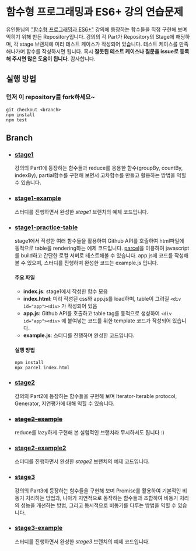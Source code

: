 # 함수형 프로그래밍과 ES6+ 강의 연습문제

유인동님의 ["함수형 프로그래밍과 ES6+"](<https://programmers.co.kr/learn/courses/7637>) 강의에 등장하는 함수들을 직접 구현해 보며 익히기 위해 만든 Repository입니다. 강의의 각 Part가 Repository의 Stage에 해당하며, 각 stage 브랜치에 미리 테스트 케이스가 작성되어 있습니다. 테스트 케이스를 만족해나가며 함수를 작성하시면 됩니다. 혹시 **잘못된 테스트 케이스나 질문을 issue로 등록해 주시면 많은 도움이 됩니다.** 감사합니다.



## 실행 방법

### **먼저 이 repository를 fork하세요~**

```shell
git checkout <branch>
npm install
npm test
```



## Branch

- ### [stage1](<https://github.com/shine1594/fp-practice/tree/stage1>)

  강의의 Part1에 등장하는 함수들과 reduce를 응용한 함수(groupBy, countBy, indexBy), partial함수를 구현해 보면서 고차함수를 만들고 활용하는 방법을 익힐 수 있습니다.

- ### [stage1-example](<https://github.com/shine1594/fp-practice/tree/stage1-example>)

  스터디를 진행하면서 완성한 *stage1* 브랜치의 예제 코드입니다.


- ### [stage1-practice-table](<https://github.com/shine1594/fp-practice/tree/stage1-practice-table>)

  stage1에서 작성한 여러 함수들을 활용하여 Github API를 호출하여 html파일에 동적으로 table을 rendering하는 예제 코드입니다. [parcel](<https://parceljs.org/>)을 이용하여 javascript를 build하고 간단한 로컬 서버로 테스트해볼 수 있습니다. app.js에 코드를 작성해볼 수 있으며, 스터디를 진행하며 완성한 코드는 example.js 입니다.

  

    #### 주요 파일

    - **index.js**: stage1에서 작성한 함수 모음
    - **index.html**: 미리 작성된 css와 app.js를 load하며, table이 그려질 ```<div id="app"><div>``` 가 작성되어 있음
    - **app.js**: Github API를 호출하고 table tag를 동적으로 생성하여 ```<div id="app"><div>``` 에 붙여넣는 코드를 위한 template 코드가 작성되어 있습니다.
    - **example.js**: 스터디를 진행하며 완성한 코드입니다.

  

    #### 실행 방법

  ```shell
  npm install
  npx parcel index.html
  ```

    


- ### [stage2](<https://github.com/shine1594/fp-practice/tree/stage2>)

  강의의 Part2에 등장하는 함수들을 구현해 보며 Iterator-Iterable protocol, Generator, 지연평가에 대해 익힐 수 있습니다.


- ### ~~[stage2-example](<https://github.com/shine1594/fp-practice/tree/stage2-example>)~~

  reduce를 lazy하게 구현해 본 실험적인 브랜치라 무시하셔도 됩니다 :)


- ### [stage2-example2](<https://github.com/shine1594/fp-practice/tree/stage2-example2>)

  스터디를 진행하면서 완성한 *stage2* 브랜치의 예제 코드입니다.


- ### [stage3](<https://github.com/shine1594/fp-practice/tree/stage3>)

  강의의 Part3에 등장하는 함수들을 구현해 보며 Promise를 활용하여 기본적인 비동기 처리하는 방법과, 나아가 지연적으로 동작하는 함수들과 조합하여 비동기 처리의 성능을 개선하는 방법, 그리고 동시적으로 비동기를 다루는 방법을 익힐 수 있습니다.


- ### [stage3-example](<https://github.com/shine1594/fp-practice/tree/stage3-example>)

  스터디를 진행하면서 완성한 *stage3* 브랜치의 예제 코드입니다.

